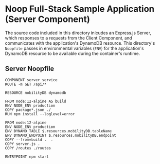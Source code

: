 # Noop Full-Stack Sample Application (Server Component)

The source code included in this directory inlcudes an Express.js Server, which responses to a requests from the Client Component, and communicates with the application's DynamoDB resource. This directory's `Noopfile` passes in environmental variables (`ENV`) for the application's DynamoDB resource to be available during the container's runtime.

## Server Noopfile
```
COMPONENT server service
ROUTE -m GET /api/*

RESOURCE mobilityDB dynamodb

FROM node:12-alpine AS build
ENV NODE_ENV production
COPY package*.json ./
RUN npm install --loglevel=error

FROM node:12-alpine
ENV NODE_ENV production
ENV DYNAMO_TABLE $.resources.mobilityDB.tableName
ENV DYNAMO_ENDPOINT $.resources.mobilityDB.endpoint
COPY --from=build .  .
COPY server.js .
COPY /routes ./routes

ENTRYPOINT npm start
```